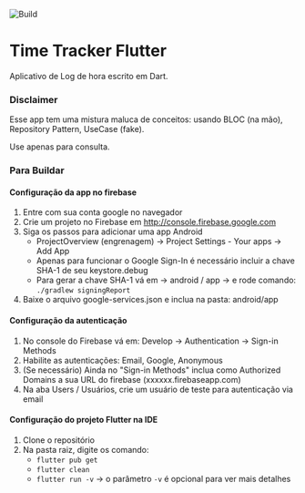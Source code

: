 ![Build](https://github.com/1ucas/time-tracker-app-flutter/workflows/Flutter-CI/badge.svg)

# Time Tracker Flutter

Aplicativo de Log de hora escrito em Dart.

### Disclaimer

Esse app tem uma mistura maluca de conceitos: usando BLOC (na mão), Repository Pattern, UseCase (fake). 

Use apenas para consulta.

### Para Buildar

#### Configuração da app no firebase
1. Entre com sua conta google no navegador
1. Crie um projeto no Firebase em http://console.firebase.google.com
1. Siga os passos para adicionar uma app Android
   * ProjectOverview (engrenagem) -> Project Settings - Your apps -> Add App
   * Apenas para funcionar o Google Sign-In é necessário incluir a chave SHA-1 de seu keystore.debug
   * Para gerar a chave SHA-1 vá em -> android / app -> e rode comando: ```./gradlew signingReport```
1. Baixe o arquivo google-services.json e inclua na pasta: android/app 

#### Configuração da autenticação
1. No console do Firebase vá em: Develop -> Authentication -> Sign-in Methods
1. Habilite as autenticações: Email, Google, Anonymous
1. (Se necessário) Ainda no "Sign-in Methods" inclua como Authorized Domains a sua URL do firebase (xxxxxx.firebaseapp.com)
1. Na aba Users / Usuários, crie um usuário de teste para autenticação via email

#### Configuração do projeto Flutter na IDE
1. Clone o repositório 
1. Na pasta raiz, digite os comando:
   * ``` flutter pub get ```
   * ``` flutter clean ```
   * ``` flutter run -v ```  -> o parâmetro ``` -v ``` é opcional para ver mais detalhes
